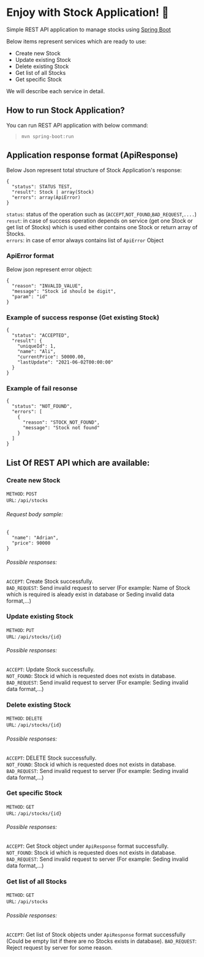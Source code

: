 # Enjoy with Stock Application! :slightly_smiling_face:
Simple REST API application to manage stocks using [Spring Boot](https://spring.io/)

Below items represent services which are ready to use:

  * Create new Stock
  * Update existing Stock
  * Delete existing Stock
  * Get list of all Stocks
  * Get specific Stock

We will describe each service in detail.

## How to run Stock Application?

You can run REST API application with below command:
>`mvn spring-boot:run`

## Application response format (ApiResponse)
Below Json represent total structure of Stock Application's response:
```
{
  "status": STATUS TEST,
  "result": Stock | array(Stock)
  "errors": array(ApiError)
}
```
`status`: status of the operation such as (`ACCEPT`,`NOT_FOUND`,`BAD_REQUEST`,`....`)  
`resut`: in case of success operation depends on service (get one Stock or get list of Stocks) which is used either contains one Stock or return array of Stocks.  
`errors`: in case of error always contains list of `ApiError` Object

### ApiError format
Below json represent error object:
```
{
  "reason": "INVALID_VALUE",
  "message": "Stock id should be digit",
  "param": "id"
}
```
### Example of success response (Get existing Stock)

```
{
  "status": "ACCEPTED",
  "result": {
    "uniqueId": 1,
    "name": "Ali",
    "currentPrice": 50000.00,
    "lastUpdate": "2021-06-02T00:00:00"
  }
}
```
### Example of fail resonse 
```
{
  "status": "NOT_FOUND",
  "errors": [
    {
      "reason": "STOCK_NOT_FOUND",
      "message": "Stock not found"
    }
  ]
}
```

## List Of REST API which are available:

### Create new Stock
`METHOD`: `POST`  
`URL`: `/api/stocks`

###### Request body sample:  
```
{
  "name": "Adrian",
  "price": 90000
}
```
###### Possible responses:
`ACCEPT`: Create Stock successfully.  
`BAD_REQUEST`: Send invalid request to server (For example: Name of Stock which is required is aleady exist in database or Seding invalid data format,...)  

### Update existing Stock
`METHOD`: `PUT`  
`URL`: `/api/stocks/{id}`

###### Possible responses:
`ACCEPT`: Update Stock successfully.  
`NOT_FOUND`: Stock id which is requested does not exists in database.
`BAD_REQUEST`: Send invalid request to server (For example: Seding invalid data format,...)  

### Delete existing Stock
`METHOD`: `DELETE`  
`URL`: `/api/stocks/{id}`

###### Possible responses:
`ACCEPT`: DELETE Stock successfully.  
`NOT_FOUND`: Stock id which is requested does not exists in database.
`BAD_REQUEST`: Send invalid request to server (For example: Seding invalid data format,...)  


### Get specific Stock
`METHOD`: `GET`  
`URL`: `/api/stocks/{id}`

###### Possible responses:
`ACCEPT`: Get Stock object under `ApiResponse` format successfully.  
`NOT_FOUND`: Stock id which is requested does not exists in database.
`BAD_REQUEST`: Send invalid request to server (For example: Seding invalid data format,...)  


### Get list of all Stocks
`METHOD`: `GET`  
`URL`: `/api/stocks`

###### Possible responses:
`ACCEPT`: Get list of Stock objects under `ApiResponse` format successfully (Could be empty list if there are no Stocks exists in database). 
`BAD_REQUEST`: Reject request by server for some reason.










